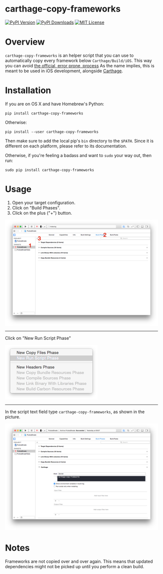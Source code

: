 carthage-copy-frameworks
========================

[![PyPI Version](https://img.shields.io/pypi/v/carthage-copy-frameworks.svg)](https://pypi.python.org/pypi/carthage-copy-frameworks)
[![PyPI Downloads](https://img.shields.io/pypi/dm/carthage-copy-frameworks.svg)](https://pypi.python.org/pypi/carthage-copy-frameworks)
[![MIT License](https://img.shields.io/badge/license-mit-blue.svg)](http://choosealicense.com/licenses/mit/)


# Overview

`carthage-copy-frameworks` is an helper script that you can use to automatically copy every
framework below `Carthage/Build/iOS`. This way you can avoid [the official, error prone,
process](https://github.com/Carthage/Carthage#if-youre-building-for-ios) As the name implies, this
is meant to be used in iOS development, alongside [Carthage](https://github.com/Carthage/Carthage).


# Installation

If you are on OS X and have Homebrew's Python:

    pip install carthage-copy-frameworks

Otherwise:

    pip install --user carthage-copy-frameworks

Then make sure to add the local pip's `bin` directory to the `$PATH`. Since it is different on each
platform, please refer to its documentation.

Otherwise, if you're feeling a badass and want to `sudo` your way out, then run:

    sudo pip install carthage-copy-frameworks


# Usage

1. Open your target configuration.
2. Click on "Build Phases".
3. Click on the plus ("+") button.

![Step 1](images/step1.png)

-----

Click on "New Run Script Phase"

![Step 2](images/step2.png)

-----

In the script text field type `carthage-copy-frameworks`, as shown in the picture.

![Step 3](images/step3.png)


# Notes

Frameworks are not copied over and over again. This means that updated dependencies might not be
picked up until you perform a clean build.
